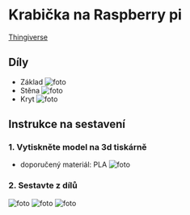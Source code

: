 <!-- [![Review Assignment Due Date](https://classroom.github.com/assets/deadline-readme-button-24ddc0f5d75046c5622901739e7c5dd533143b0c8e959d652212380cedb1ea36.svg)](https://classroom.github.com/a/V-0A61vX) -->
# Krabička na Raspberry pi
[Thingiverse](https://www.thingiverse.com/)
## Díly
 - Základ ![foto]()
 - Stěna ![foto]()
 - Kryt ![foto]()

## Instrukce na sestavení
### 1. Vytiskněte model na 3d tiskárně
 - doporučený materiál: PLA
![foto]()

### 2. Sestavte z dílů
![foto]()
![foto]()
![foto]()
